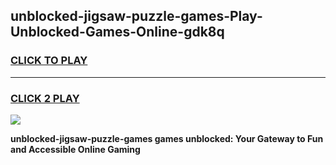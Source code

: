 
## unblocked-jigsaw-puzzle-games-Play-Unblocked-Games-Online-gdk8q
<h3>
<a href="https://premium76.site?title=unblocked-jigsaw-puzzle-games&ref=25A">CLICK TO PLAY</a></h3>
<hr>

<h3>
<a href="https://premium76.site?title=unblocked-jigsaw-puzzle-games&ref=25A">CLICK 2 PLAY</a>
  
</h3>

<a href="https://premium76.site?title=unblocked-jigsaw-puzzle-games&ref=25A"><img src="https://clearcache.store/games.png"></a>


**unblocked-jigsaw-puzzle-games games unblocked: Your Gateway to Fun and Accessible Online Gaming**
